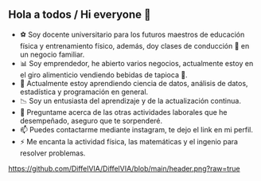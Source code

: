 ## Hola a todos / Hi everyone 👋


- ⚽ Soy docente universitario para los futuros maestros de educación física y entrenamiento físico, además, doy clases de conducción 🚗 en un negocio familiar.
- 📊 Soy emprendedor, he abierto varios negocios, actualmente estoy en el giro alimenticio vendiendo bebidas de tapioca 🥤.
- 🌱 Actualmente estoy aprendiendo ciencia de datos, análisis de datos, estadística y programación en general.
- 📉 Soy un entusiasta del aprendizaje y de la actualización continua.
- 💬 Preguntame acerca de las otras actividades laborales que he desempeñado, aseguro que te sorpenderé.
- 📫 Puedes contactarme mediante instagram, te dejo el link en mi perfil.
- ⚡ Me encanta la actividad física, las matemáticas y el ingenio para resolver problemas.

https://github.com/DiffelVIA/DiffelVIA/blob/main/header.png?raw=true
